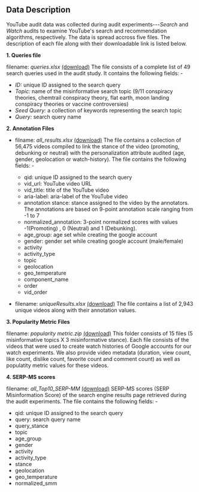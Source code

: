 ## Data Description

YouTube audit data was collected during audit experiments---<i>Search</i> and <i>Watch</i> audits to examine YouTube's search and recommendation algorithms, respectively. The data is spread accross five files. The description of each file along with their downloadable link is listed below.

**1. Queries file** 

filename: *queries.xlsx* [(download)](https://github.com/social-comp/YouTubeAudit-data/blob/master/queries.xlsx?raw=true)
   The file consists of a complete list of 49 search queries used in the audit study. It contains the following fields: -
   
   * *ID:* unique ID assigned to the search query
   * *Topic:* name of the misinformative search topic (9/11 conspiracy theories, chemtrail conspiracy theory, flat earth, moon landing conspiracy theories or vaccine controversies)
   * *Seed Query:* a collection of keywords representing the search topic
   * *Query:* search query name
   
**2. Annotation Files**

* filname: *all_results.xlsx* [(download)](https://github.com/social-comp/YouTubeAudit-data/blob/master/all_results.xlsx?raw=true)
The file contains a collection of 56,475 videos compiled to link the stance of the video (promoting, debunking or neutral) with the personalization attribute audited (age, gender, geolocation or watch-history). The file contains the following fields: -
   * qid: unique ID assigned to the search query
   * vid_url: YouTube video URL	
   * vid_title: title of the YouTube video
   * aria-label: aria-label of the YouTube video	
   * annotation stance: stance assigned to the video by the annotators. The annotations are based on 9-point annotation scale ranging from -1 to 7
   * normalized_annotation: 3-point normalized scores with values -1(Promoting) , 0 (Neutral) and 1 (Debunking).
   * age_group: age set while creating the google account
   * gender: gender set while creating google account (male/female)
   * activity	
   * activity_type	
   * topic	
   * geolocation	
   * geo_temperature	
   * component_name	
   * order	
   * vid_order


* filename: *uniqueResults.xlsx* [(download)](https://github.com/social-comp/YouTubeAudit-data/blob/master/uniqueResults.csv?raw=true)
The file contains a list of 2,943 unique videos along with their annotation values.

**3. Popularity Metric Files**

filename: *popularity metric.zip* [(download)](https://github.com/social-comp/YouTubeAudit-data/blob/master/popularity_metric.zip?raw=true)
This folder consists of 15 files (5 misinformative topics X 3 misinformative stance). Each file consists of the videos that were used to create watch histories of Google accounts for our watch experiments. We also provide video metadata (duration, view count, like count, dislike count, favorite count and comment count) as well as populatity metric values for these videos.



**4. SERP-MS scores** 

filename: *all_Top10_SERP-MM* [(download)](https://github.com/social-comp/YouTubeAudit-data/blob/master/all_Top10_SERP-MM.xlsx?raw=true)
SERP-MS scores (SERP Misinformation Score) of the search engine results page retrieved during the audit experiments. The file contains the following fields: -
   * qid: unique ID assigned to the search query
   * query: search query name	
   * query_stance	
   * topic	
   * age_group	
   * gender	
   * activity	
   * activity_type	
   * stance	
   * geolocation	
   * geo_temperature	
   * normalized_smm







